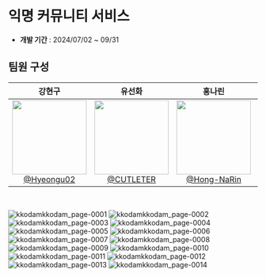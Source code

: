 # 익명 커뮤니티 서비스

- **개발 기간** : 2024/07/02 ~ 09/31

## 팀원 구성

<div align="center">

| **강현구** | **유선화** | **홍나린** | **손민** |
| :------: |  :------: | :------: | :------: |
| [<img src="https://avatars.githubusercontent.com/u/80089798?s=64&v=4" height=150 width=150> <br/> @Hyeongu02](https://github.com/Hyeongu02) | [<img src="https://avatars.githubusercontent.com/u/172234027?s=64&v=4" height=150 width=150> <br/> @CUTLETER](https://github.com/CUTLETER) | [<img src="https://avatars.githubusercontent.com/u/172233963?s=64&v=4" height=150 width=150> <br/> @Hong-NaRin](https://github.com/Hong-NaRin) | [<img src="https://avatars.githubusercontent.com/u/172233940?s=64&v=4" height=150 width=150> <br/> @huhuhahahaha](https://github.com/huhuhahahaha) |

</div>

<br>


![kkodamkkodam_page-0001](https://github.com/user-attachments/assets/48cf13b4-1c70-45b5-a1d6-0c68d883c4b8)
![kkodamkkodam_page-0002](https://github.com/user-attachments/assets/c0474e8f-d7f7-48fe-b312-2b794b5fe451)
![kkodamkkodam_page-0003](https://github.com/user-attachments/assets/701ce925-5a06-47e4-a0c8-3fc6457fa315)
![kkodamkkodam_page-0004](https://github.com/user-attachments/assets/76245704-a883-4007-81e2-6f478ad53829)
![kkodamkkodam_page-0005](https://github.com/user-attachments/assets/0b5cbc4c-76dc-4afb-aa95-ab7b208103a9)
![kkodamkkodam_page-0006](https://github.com/user-attachments/assets/34efab66-c202-49b9-9347-50e7be7d6907)
![kkodamkkodam_page-0007](https://github.com/user-attachments/assets/3b30bbee-65c0-4197-8443-1eec6fbfffbe)
![kkodamkkodam_page-0008](https://github.com/user-attachments/assets/d8427e2b-af85-4fc4-9fd1-6641aba9417d)
![kkodamkkodam_page-0009](https://github.com/user-attachments/assets/33860d7a-81fb-4bea-9299-3929d4178e28)
![kkodamkkodam_page-0010](https://github.com/user-attachments/assets/2dcc84bf-8f66-4002-aaa0-408aa58c11e7)
![kkodamkkodam_page-0011](https://github.com/user-attachments/assets/bf173cce-72bb-4982-8da3-a3f7e0e68355)
![kkodamkkodam_page-0012](https://github.com/user-attachments/assets/32cb30ec-faff-46d7-b42a-3f39f6d4f44b)
![kkodamkkodam_page-0013](https://github.com/user-attachments/assets/6ad849b2-909b-438b-95ac-72ad099af080)
![kkodamkkodam_page-0014](https://github.com/user-attachments/assets/92526b41-056b-4bb7-b9a2-fc965ab37d58)
